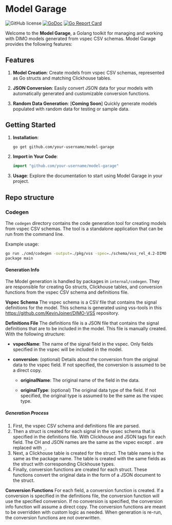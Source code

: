 # Model Garage

![GitHub license](https://img.shields.io/badge/license-Apache%202.0-blue.svg)
[![GoDoc](https://godoc.org/github.com/KevinJoiner/model-garage?status.svg)](https://godoc.org/github.com/KevinJoiner/model-garage)
[![Go Report Card](https://goreportcard.com/badge/github.com/KevinJoiner/model-garage)](https://goreportcard.com/report/github.com/KevinJoiner/model-garage)

Welcome to the **Model Garage**, a Golang toolkit for managing and working with DIMO models generated from vspec CSV schemas. Model Garage provides the following features:

## Features

1. **Model Creation**: Create models from vspec CSV schemas, represented as Go structs and matching Clickhouse tables.

2. **JSON Conversion**: Easily convert JSON data for your models with automatically generated and customizable conversion functions.

3. **Random Data Generation**: [**Coming Soon**] Quickly generate models populated with random data for testing or sample data.

## Getting Started

1. **Installation**:
   ```bash
   go get github.com/your-username/model-garage
   ```

2. **Import in Your Code**:
   ```go
   import "github.com/your-username/model-garage"
   ```

3. **Usage**:
   Explore the documentation to start using Model Garage in your project.


## Repo structure

### Codegen
The `codegen` directory contains the code generation tool for creating models from vspec CSV schemas. The tool is a standalone application that can be run from the command line.

Example usage:
```bash
go run ./cmd/codegen -output=./pkg/vss -spec=./schema/vss_rel_4.2-DIMO.csv -definitions=./schema/definitions.json -package=vss
package main
```

#### Generation Info
The Model generation is handled by packages in `internal/codegen`. They are responsible for creating Go structs, Clickhouse tables, and conversion functions from the vspec CSV schema and definitions file.

**Vspec Schema** The vspec schema is a CSV file that contains the signal definitions for the model. This schema is generated using vss-tools in this https://github.com/KevinJoiner/DIMO-VSS repository.

**Definitions File** The definitions file is a JSON file that contains the signal definitions that are to be included in the model. This file is manually created. With the following structure:

- **vspecName**: The name of the signal field in the vspec. Only fields specified in the vspec will be included in the model.

- **conversion**: (optional) Details about the conversion from the original data to the vspec field. If not specified, the conversion is assumed to be a direct copy.
	- **originalName**: The original name of the field in the data.

	- **originalType**: (optional) The original data type of the field. If not specified, the original type is assumed to be the same as the vspec type.
##### Generation Process
1. First, the vspec CSV schema and definitions file are parsed.
2. Then a struct is created for each signal in the vpsec schema that is specified in the definitions file. With Clickhouse and JSON tags for each field. The CH and JSON names are the same as the vspec except `.` are replaced with `_`.
3. Next, a Clickhouse table is created for the struct. The table name is the same as the package name. The table is created with the same fields as the struct with corresponding Clickhouse types.
4. Finally, conversion functions are created for each struct. These functions convert the original data in the form of a JSON document to the struct. 

**Conversion Functions**
For each field, a conversion function is created. If a conversion is specified in the definitions file, the conversion function will use the specified conversion. If no conversion is specified, the conversion info function will assume a direct copy. The conversion functions are meant to be overridden with custom logic as needed. When generation is re-run, the conversion functions are not overwritten.